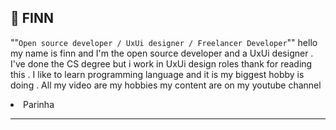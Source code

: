 ## 🌟 FINN
""``Open source developer / UxUi designer / Freelancer Developer``""
hello my name is finn and I'm the open source developer and a UxUi designer . I've done the CS degree but i work in UxUi design roles thank for reading this . I like to learn programming language and it is my biggest hobby is doing . All my video are my hobbies my content are on my youtube channel <li src="https://www.youtube.com/@ParinhaHong">Parinha</li>
____________________________________________

